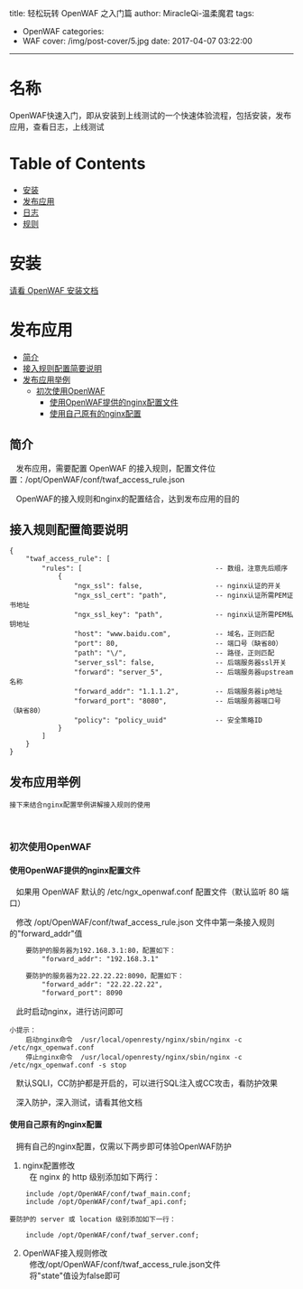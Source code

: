 title: 轻松玩转 OpenWAF 之入门篇
author: MiracleQi-温柔魔君
tags:
  - OpenWAF
categories:
  - WAF
cover: /img/post-cover/5.jpg
date: 2017-04-07 03:22:00
---
名称
====

OpenWAF快速入门，即从安装到上线测试的一个快速体验流程，包括安装，发布应用，查看日志，上线测试

Table of Contents
=================

* [安装](#安装)
* [发布应用](#发布应用)
* [日志](#日志)
* [规则](#规则)

安装
====

[请看 OpenWAF 安装文档](https://github.com/titansec/OpenWAF/blob/master/doc/%E8%BD%BB%E6%9D%BE%E7%8E%A9%E8%BD%ACOpenWAF%E4%B9%8B%E5%AE%89%E8%A3%85%E7%AF%87.md)

发布应用
=======

* [简介](#简介)  
* [接入规则配置简要说明](#接入规则配置简要说明)  
* [发布应用举例](#发布应用举例)  
    * [初次使用OpenWAF](#初次使用openwaf)  
        * [使用OpenWAF提供的nginx配置文件](#使用openwaf提供的nginx配置文件)   
        * [使用自己原有的nginx配置](#使用自己原有的nginx配置)  

简介
----

    发布应用，需要配置 OpenWAF 的接入规则，配置文件位置：/opt/OpenWAF/conf/twaf_access_rule.json
    
    OpenWAF的接入规则和nginx的配置结合，达到发布应用的目的

接入规则配置简要说明
------------------
```
{
    "twaf_access_rule": [
        "rules": [                                 -- 数组，注意先后顺序
            {                                      
                "ngx_ssl": false,                  -- nginx认证的开关
                "ngx_ssl_cert": "path",            -- nginx认证所需PEM证书地址
                "ngx_ssl_key": "path",             -- nginx认证所需PEM私钥地址
                "host": "www.baidu.com",           -- 域名，正则匹配
                "port": 80,                        -- 端口号（缺省80）
                "path": "\/",                      -- 路径，正则匹配
                "server_ssl": false,               -- 后端服务器ssl开关
                "forward": "server_5",             -- 后端服务器upstream名称
                "forward_addr": "1.1.1.2",         -- 后端服务器ip地址
                "forward_port": "8080",            -- 后端服务器端口号（缺省80）
                "policy": "policy_uuid"            -- 安全策略ID
            }
        ]
    }
}
```

发布应用举例
-----------
    接下来结合nginx配置举例讲解接入规则的使用  
    
### 初次使用OpenWAF

#### 使用OpenWAF提供的nginx配置文件

    如果用 OpenWAF 默认的 /etc/ngx_openwaf.conf 配置文件（默认监听 80 端口）
    
    修改 /opt/OpenWAF/conf/twaf_access_rule.json 文件中第一条接入规则的"forward_addr"值  
    
```txt
    要防护的服务器为192.168.3.1:80，配置如下：
        "forward_addr": "192.168.3.1"
    
    要防护的服务器为22.22.22.22:8090，配置如下：
        "forward_addr": "22.22.22.22",
        "forward_port": 8090
```
    
    此时启动nginx，进行访问即可    
    
```
小提示：
    启动nginx命令  /usr/local/openresty/nginx/sbin/nginx -c /etc/ngx_openwaf.conf  
    停止nginx命令  /usr/local/openresty/nginx/sbin/nginx -c /etc/ngx_openwaf.conf -s stop
```

    默认SQLI，CC防护都是开启的，可以进行SQL注入或CC攻击，看防护效果  

    深入防护，深入测试，请看其他文档  
    
#### 使用自己原有的nginx配置

    拥有自己的nginx配置，仅需以下两步即可体验OpenWAF防护
    
1. nginx配置修改  
    在 nginx 的 http 级别添加如下两行：
```
    include /opt/OpenWAF/conf/twaf_main.conf;
    include /opt/OpenWAF/conf/twaf_api.conf;
```
  
    要防护的 server 或 location 级别添加如下一行：
```
    include /opt/OpenWAF/conf/twaf_server.conf;
```

2. OpenWAF接入规则修改  
    修改/opt/OpenWAF/conf/twaf_access_rule.json文件  
    将"state"值设为false即可
    



